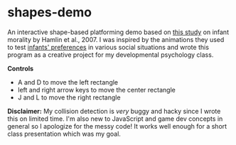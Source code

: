 # shapes-demo
An interactive shape-based platforming demo based on [this study](https://www.nature.com/articles/nature06288) on infant morality by Hamlin et al., 2007. I was inspired by the animations they used to test [infants' preferences](https://www.nature.com/articles/nature06288/figures/1) in various social situations and wrote this program as a creative project for my developmental psychology class.

**Controls**
* A and D to move the left rectangle
* left and right arrow keys to move the center rectangle
* J and L to move the right rectangle

**Disclaimer:** My collision detection is *very* buggy and hacky since I wrote this on limited time. I'm also new to JavaScript and game dev concepts in general so I apologize for the messy code! It works well enough for a short class presentation which was my goal.
